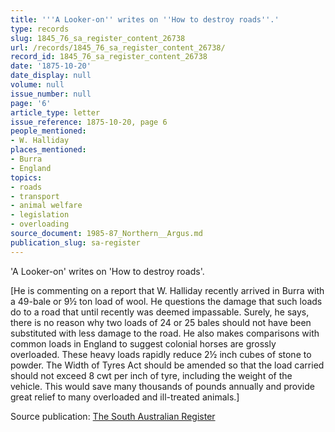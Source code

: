 ```yaml
---
title: '''A Looker-on'' writes on ''How to destroy roads''.'
type: records
slug: 1845_76_sa_register_content_26738
url: /records/1845_76_sa_register_content_26738/
record_id: 1845_76_sa_register_content_26738
date: '1875-10-20'
date_display: null
volume: null
issue_number: null
page: '6'
article_type: letter
issue_reference: 1875-10-20, page 6
people_mentioned:
- W. Halliday
places_mentioned:
- Burra
- England
topics:
- roads
- transport
- animal welfare
- legislation
- overloading
source_document: 1985-87_Northern__Argus.md
publication_slug: sa-register
---
```


'A Looker-on' writes on 'How to destroy roads'.

[He is commenting on a report that W. Halliday recently arrived in Burra with a 49-bale or 9½ ton load of wool.  He questions the damage that such loads do to a road that until recently was deemed impassable.  Surely, he says, there is no reason why two loads of 24 or 25 bales should not have been substituted with less damage to the road.  He also makes comparisons with common loads in England to suggest colonial horses are grossly overloaded.  These heavy loads rapidly reduce 2½ inch cubes of stone to powder.  The Width of Tyres Act should be amended so that the load carried should not exceed 8 cwt per inch of tyre, including the weight of the vehicle.  This would save many thousands of pounds annually and provide great relief to many overloaded and ill-treated animals.]

Source publication: [The South Australian Register](/publications/sa-register/)
